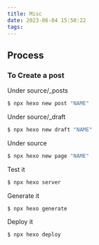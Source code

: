 ```yaml
---
title: Misc
date: 2023-06-04 15:50:22
tags:
---
```


## Process 
### To Create a post
Under source/_posts
``` bash
$ npx hexo new post "NAME"
```
Under source/_draft
``` bash
$ npx hexo new draft "NAME"
```
Under source
``` bash
$ npx hexo new page "NAME"
```

Test it
``` bash
$ npx hexo server
```

Generate it 
``` bash
$ npx hexo generate
```
Deploy it 
``` bash
$ npx hexo deploy
```
### 
